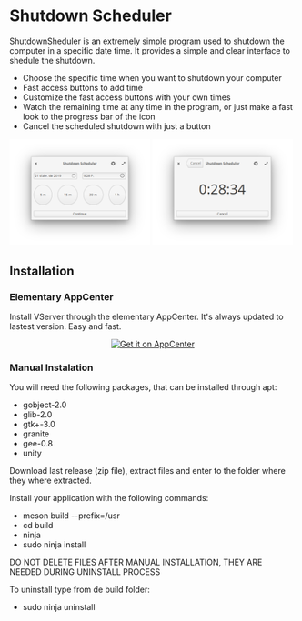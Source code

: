 # Shutdown Scheduler


<p>ShutdownSheduler is an extremely simple program used to shutdown the computer in a specific date time. It provides a simple and clear interface to shedule the shutdown.</p>
        <ul>
            <li>Choose the specific time when you want to shutdown your computer</li>
            <li>Fast access buttons to add time</li>
            <li>Customize the fast access buttons with your own times</li>
            <li>Watch the remaining time at any time in the program, or just make a fast look to the progress bar of the icon</li>
            <li>Cancel the scheduled shutdown with just a button</li>
        </ul>
        
<p float="left">
  <img src="/data/init_window.png" width="49%"/>
  <img src="/data/final_window.png" width="49%"/>
</p>
     
        


## Installation

### Elementary AppCenter

Install VServer through the elementary AppCenter. It's always updated to lastest version.
Easy and fast.

<p align="center">
  <a href="https://appcenter.elementary.io/com.github.bcedu.shutdownscheduler"><img src="https://appcenter.elementary.io/badge.svg" alt="Get it on AppCenter" /></a>
</p>



### Manual Instalation

You will need the following packages, that can be installed through apt:
- gobject-2.0
- glib-2.0
- gtk+-3.0
- granite
- gee-0.8
- unity

Download last release (zip file), extract files and enter to the folder where they where extracted.

Install your application with the following commands:
- meson build --prefix=/usr
- cd build
- ninja
- sudo ninja install

DO NOT DELETE FILES AFTER MANUAL INSTALLATION, THEY ARE NEEDED DURING UNINSTALL PROCESS

To uninstall type from de build folder:
- sudo ninja uninstall

